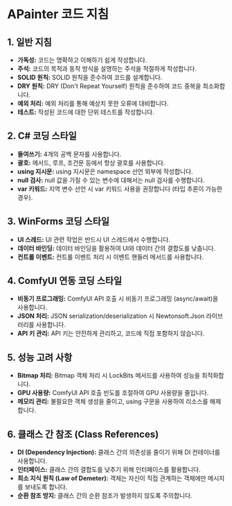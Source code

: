 # APainter 코드 지침

## 1. 일반 지침

*   **가독성:** 코드는 명확하고 이해하기 쉽게 작성합니다.
*   **주석:** 코드의 목적과 동작 방식을 설명하는 주석을 적절하게 작성합니다.
*   **SOLID 원칙:** SOLID 원칙을 준수하여 코드를 설계합니다.
*   **DRY 원칙:** DRY (Don't Repeat Yourself) 원칙을 준수하여 코드 중복을 최소화합니다.
*   **예외 처리:** 예외 처리를 통해 예상치 못한 오류에 대비합니다.
*   **테스트:** 작성된 코드에 대한 단위 테스트를 작성합니다.

## 2. C# 코딩 스타일

*   **들여쓰기:** 4개의 공백 문자를 사용합니다.
*   **괄호:** 메서드, 루프, 조건문 등에서 항상 괄호를 사용합니다.
*   **using 지시문:** using 지시문은 namespace 선언 외부에 작성합니다.
*   **null 검사:** null 값을 가질 수 있는 변수에 대해서는 null 검사를 수행합니다.
*   **var 키워드:** 지역 변수 선언 시 var 키워드 사용을 권장합니다 (타입 추론이 가능한 경우).

## 3. WinForms 코딩 스타일

*   **UI 스레드:** UI 관련 작업은 반드시 UI 스레드에서 수행합니다.
*   **데이터 바인딩:** 데이터 바인딩을 활용하여 UI와 데이터 간의 결합도를 낮춥니다.
*   **컨트롤 이벤트:** 컨트롤 이벤트 처리 시 이벤트 핸들러 메서드를 사용합니다.

## 4. ComfyUI 연동 코딩 스타일

*   **비동기 프로그래밍:** ComfyUI API 호출 시 비동기 프로그래밍 (async/await)을 사용합니다.
*   **JSON 처리:** JSON serialization/deserialization 시 Newtonsoft.Json 라이브러리를 사용합니다.
*   **API 키 관리:** API 키는 안전하게 관리하고, 코드에 직접 포함하지 않습니다.

## 5. 성능 고려 사항

*   **Bitmap 처리:** Bitmap 객체 처리 시 LockBits 메서드를 사용하여 성능을 최적화합니다.
*   **GPU 사용량:** ComfyUI API 호출 빈도를 조절하여 GPU 사용량을 줄입니다.
*   **메모리 관리:** 불필요한 객체 생성을 줄이고, using 구문을 사용하여 리소스를 해제합니다.

## 6. 클래스 간 참조 (Class References)

*   **DI (Dependency Injection):** 클래스 간의 의존성을 줄이기 위해 DI 컨테이너를 사용합니다.
*   **인터페이스:** 클래스 간의 결합도를 낮추기 위해 인터페이스를 활용합니다.
*   **최소 지식 원칙 (Law of Demeter):** 객체는 자신이 직접 관계하는 객체에만 메시지를 보내도록 합니다.
*   **순환 참조 방지:** 클래스 간의 순환 참조가 발생하지 않도록 주의합니다.